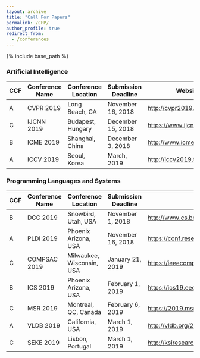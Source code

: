 ```yaml
---
layout: archive
title: "Call For Papers"
permalink: /CFP/
author_profile: true
redirect_from:
  - /conferences
---
```


{% include base_path %}

### Artificial Intelligence

|  CCF | Conference Name | Conference Location | Submission Deadline | Website |
| ------------ | ------------ |  ------------ |  ------------ |  ------------ |
| A | CVPR 2019 | Long Beach, CA | November 16, 2018 | <http://cvpr2019.thecvf.com/> |
| C | IJCNN 2019 | Budapest, Hungary | December 15, 2018 | <https://www.ijcnn.org/> |
| B | ICME 2019 | Shanghai, China | December 3, 2018 | <http://www.icme2019.org> |
| A | ICCV 2019 | Seoul, Korea | March, 2019 | <http://iccv2019.thecvf.com/> |


### Programming Languages and Systems

|  CCF | Conference Name | Conference Location | Submission Deadline | Website |
| ------------ | ------------ |  ------------ |  ------------ |  ------------ |
| B | DCC 2019 | Snowbird, Utah, USA | November 1, 2018 | <http://www.cs.brandeis.edu/~dcc/> |
| A | PLDI 2019 | Phoenix Arizona, USA | November 16, 2018 | <https://conf.researchr.org/home/pldi-2019> |
| C | COMPSAC 2019 | Milwaukee, Wisconsin, USA | January 21, 2019 | <https://ieeecompsac.computer.org/2019/> |
| B | ICS 2019 | Phoenix Arizona, USA | February 1, 2019 | <https://ics19.eecis.udel.edu> |
| C | MSR 2019 | Montreal, QC, Canada | February 6, 2019 | <https://2019.msrconf.org/> |
| A | VLDB 2019 | California, USA | March 1, 2019 | <http://vldb.org/2019/> |
| C | SEKE 2019 | Lisbon, Portugal | March 1, 2019 | <http://ksiresearchorg.ipage.com/seke/seke19.html> |
